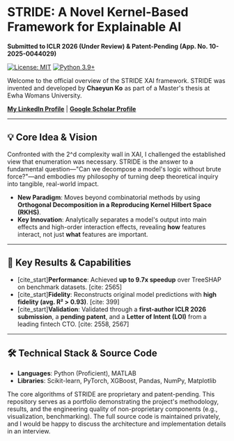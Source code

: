 # STRIDE: A Novel Kernel-Based Framework for Explainable AI

**Submitted to ICLR 2026 (Under Review) & Patent-Pending (App. No. 10-2025-0044029)**

[![License: MIT](https://img.shields.io/badge/License-MIT-yellow.svg)](https://opensource.org/licenses/MIT)
[![Python 3.9+](https://img.shields.io/badge/python-3.9+-blue.svg)](https://www.python.org/downloads/release/python-390/)

Welcome to the official overview of the STRIDE XAI framework. STRIDE was invented and developed by **Chaeyun Ko** as part of a Master's thesis at Ewha Womans University.

[**My LinkedIn Profile**](https://www.linkedin.com/in/chaeyunko) | [**Google Scholar Profile**](https://scholar.google.com/citations?user=z2gnrNUAAAAJ&hl=en&authuser=1) 

---

## 💡 Core Idea & Vision

Confronted with the 2^d complexity wall in XAI, I challenged the established view that enumeration was necessary. STRIDE is the answer to a fundamental question—"Can we decompose a model's logic without brute force?"—and embodies my philosophy of turning deep theoretical inquiry into tangible, real-world impact.

- **New Paradigm**: Moves beyond combinatorial methods by using **Orthogonal Decomposition in a Reproducing Kernel Hilbert Space (RKHS)**.
- **Key Innovation**: Analytically separates a model's output into main effects and high-order interaction effects, revealing **how** features interact, not just **what** features are important.

---

## 🚀 Key Results & Capabilities

- [cite_start]**Performance**: Achieved **up to 9.7x speedup** over TreeSHAP on benchmark datasets. [cite: 2565]
- [cite_start]**Fidelity**: Reconstructs original model predictions with **high fidelity (avg. R² > 0.93)**. [cite: 399]
- [cite_start]**Validation**: Validated through a **first-author ICLR 2026 submission**, a **pending patent**, and a **Letter of Intent (LOI)** from a leading fintech CTO. [cite: 2558, 2567]

---

## 🛠️ Technical Stack & Source Code

- **Languages**: Python (Proficient), MATLAB
- **Libraries**: Scikit-learn, PyTorch, XGBoost, Pandas, NumPy, Matplotlib

The core algorithms of STRIDE are proprietary and patent-pending. This repository serves as a portfolio demonstrating the project's methodology, results, and the engineering quality of non-proprietary components (e.g., visualization, benchmarking). The full source code is maintained privately, and I would be happy to discuss the architecture and implementation details in an interview.
